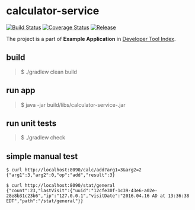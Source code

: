 # calculator-service

[![Build Status](https://travis-ci.org/dev-tool-index/calculator-service.svg?branch=master)](https://travis-ci.org/dev-tool-index/calculator-service)
[![Coverage Status](https://coveralls.io/repos/github/dev-tool-index/calculator-service/badge.svg?branch=master)](https://coveralls.io/github/dev-tool-index/calculator-service?branch=master)
[![Release](https://jitpack.io/v/dev-tool-index/calculator-service.svg)](https://jitpack.io/#dev-tool-index/calculator-service)

The project is a part of __Example Application__ in [Developer Tool Index](https://www.gitbook.com/book/dev-tool-index/developer-tool-index/).

## build
> $ ./gradlew clean build

## run app
> $ java -jar build/libs/calculator-service-<version>.jar

## run unit tests
> $ ./gradlew check

## simple manual test
```{r, engine='bash' curl}
$ curl http://localhost:8090/calc/add?arg1=3&arg2=2
{"arg1":3,"arg2":0,"op":"add","result":3}
```

```{r, engine='bash' curl}
$ curl http://localhost:8090/stat/general
{"count":23,"lastVisit":{"uuid":"12cfe30f-1c39-43e6-a02e-28e8b31c23b6","ip":"127.0.0.1","visitDate":"2016.04.16 AD at 13:36:38 EDT","path":"/stat/general"}}
```
